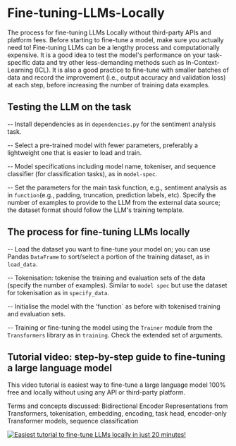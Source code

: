 # Fine-tuning-LLMs-Locally
The process for fine-tuning LLMs Locally without third-party APIs and platform fees. Before starting to fine-tune a model, make sure you actually need to! Fine-tuning LLMs can be a lengthy process and computationally expensive. It is a good idea to test the model's performance on your task-specific data and try other less-demanding methods such as In-Context-Learning (ICL). It is also a good practice to fine-tune with smaller batches of data and record the improvement (i.e., output accuracy and validation loss) at each step, before increasing the number of training data examples.

## Testing the LLM on the task

-- Install dependencies as in `dependencies.py` for the sentiment analysis task.

-- Select a pre-trained model with fewer parameters, preferably a lightweight one that is easier to load and train.

-- Model specifications including model name, tokeniser, and sequence classifier (for classification tasks), as in `model-spec`.

--  Set the parameters for the main task function, e.g., sentiment analysis as in `function`(e.g., padding, truncation, prediction labels, etc). Specify the number of examples to provide to the LLM from the external data source; the dataset format should follow the LLM's training template.

## The process for fine-tuning LLMs locally 

-- Load the dataset you want to fine-tune your model on; you can use Pandas `DataFrame` to sort/select a portion of the training dataset, as in `load_data`.

 -- Tokenisation: tokenise the training and evaluation sets of the data (specify the number of examples). Similar to `model spec` but use the dataset for tokenisation as in `specify_data`.

 -- Initialise the model with the 'function` as before with tokenised training and evaluation sets.

 -- Training or fine-tuning the model using the `Trainer` module from the `Transformers` library as in `training`.  Check the extended set of arguments.

 ## Tutorial video: step-by-step guide to fine-tuning a large language model

This video tutorial is easiest way to fine-tune a large language model 100% free and locally without using any API or third-party platform.

Terms and concepts discussed: Bidirectional Encoder Representations from Transformers, tokenisation, embedding, encoding, task head, encoder-only Transformer models, sequence classification

[![Easiest tutorial to fine-tune LLMs locally in just 20 minutes!](https://img.youtube.com/vi/oG0jsMVTg9w/maxresdefault.jpg)](https://youtu.be/oG0jsMVTg9w) 
